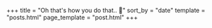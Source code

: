 +++
title = "Oh that's how you do that.. 🫠"
sort_by = "date"
template = "posts.html"
page_template = "post.html"
+++